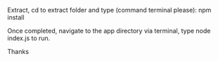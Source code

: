 Extract, cd to extract folder and type (command terminal please):
npm install

Once completed, navigate to the app directory via terminal, type node index.js to run.

Thanks